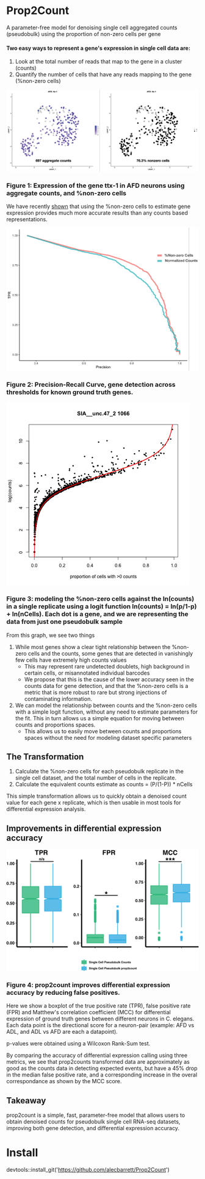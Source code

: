 # Prop2Count
A parameter-free model for denoising single cell aggregated counts (pseudobulk) using the proportion of non-zero cells per gene


#### Two easy ways to represent a gene's expression in single cell data are:
1. Look at the total number of reads that map to the gene in a cluster (counts)
2. Quantify the number of cells that have any reads mapping to the gene (%non-zero cells)

![ttx-1](https://github.com/alecbarrett/Prop2Count/blob/main/img/Untitled-1.png)
### Figure 1: Expression of the gene ttx-1 in AFD neurons using aggregate counts, and %non-zero cells


We have recently [shown](https://github.com/cengenproject/Thresholding_sc) that using the %non-zero cells to estimate gene expression provides much more accurate results than any counts based representations.

![Precision-recall](https://github.com/alecbarrett/Prop2Count/blob/main/img/precision_recall.png)
### Figure 2: Precision-Recall Curve, gene detection across thresholds for known ground truth genes. 



![logit model](https://github.com/alecbarrett/Prop2Count/blob/main/img/SIA%20plot%20010823.png)
### Figure 3: modeling the %non-zero cells against the ln(counts) in a single replicate using a logit function ln(counts) = ln(p/1-p) + ln(nCells). Each dot is a gene, and we are representing the data from just one pseudobulk sample

From this graph, we see two things
1. While most genes show a clear tight relationship between the %non-zero cells and the counts, some genes that are detected in vanishingly few cells have extremely high counts values
    * This may represent rare undetected doublets, high background in certain cells, or misannotated individual barcodes
    * We propose that this is the cause of the lower accuracy seen in the counts data for gene detection, and that the %non-zero cells is a metric that is more robust to rare but strong injections of contaminating information.
2. We can model the relationship between counts and the %non-zero cells with a simple logit function, without any need to estimate parameters for the fit. This in turn allows us a simple equation for moving between counts and proportions spaces.
    * This allows us to easily move between counts and proportions spaces without the need for modeling dataset specific parameters



## The Transformation

1. Calculate the %non-zero cells for each pseudobulk replicate in the single cell dataset, and the total number of cells in the replicate.
2. Calculate the equivalent counts estimate as counts = (P/(1-P)) * nCells

This simple transformation allows us to quickly obtain a denoised count value for each gene x replicate, which is then usable in most tools for differential expression analysis.

## Improvements in differential expression accuracy

![prop2count Differential Expression](https://github.com/alecbarrett/Prop2Count/blob/main/img/prop2count%20dex.png)
### Figure 4: prop2count improves differential expression accuracy by reducing false positives.

Here we show a boxplot of the true positive rate (TPR), false positive rate (FPR) and Matthew's correlation coefficient (MCC) for differential expression of ground truth genes between different neurons in C. elegans. Each data point is the directional score for a neuron-pair (example: AFD vs ADL, and ADL vs AFD are each a datapoint).

p-values were obtained using a Wilcoxon Rank-Sum test.

By comparing the accuracy of differential expression calling using three metrics, we see that prop2counts transformed data are approximately as good as the counts data in detecting expected events, but have a 45% drop in the median false positive rate, and a corresponding increase in the overal correspondance as shown by the MCC score.

## Takeaway

prop2count is a simple, fast, parameter-free model that allows users to obtain denoised counts for pseudobulk single cell RNA-seq datasets, improving both gene detection, and differential expression accuracy.

# Install

devtools::install_git('https://github.com/alecbarrett/Prop2Count')
